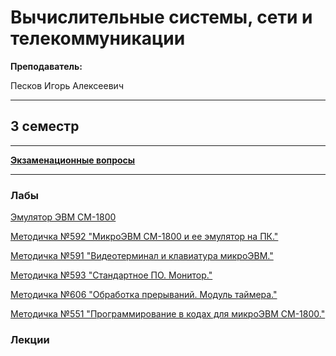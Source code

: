 # Вычислительные системы, сети и телекоммуникации

**Преподаватель:**

Песков Игорь Алексеевич
____________
## 3 семестр
___________

[**Экзаменационные вопросы**]()
___________
### Лабы

[Эмулятор ЭВМ СМ-1800](../Files/ComputingSystemsNetworks%26Telecommunications/Эмулятор_CM1800_v302.zip)

[Методичка №592 "МикроЭВМ СМ-1800 и ее эмулятор на ПК."](../Files/ComputingSystemsNetworks&Telecommunications/МикроЭВМ.doc)

[Методичка №591 "Видеотерминал и клавиатура микроЭВМ."](../Files/ComputingSystemsNetworks&Telecommunications/Консоль.doc)

[Методичка №593 "Стандартное ПО. Монитор."](../Files/ComputingSystemsNetworks&Telecommunications/СПО_монитор.doc)

[Методичка №606 "Обработка прерываний. Модуль таймера."](../Files/ComputingSystemsNetworks&Telecommunications/Таймер.doc)

[Методичка №551 "Программирование в кодах для микроЭВМ СМ-1800."](../Files/ComputingSystemsNetworks&Telecommunications/Сис_ком.doc)

### Лекции

